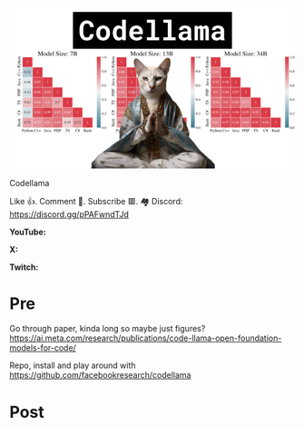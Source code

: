 ![](thumbnails/26.08.2023.png)

Codellama

Like 👍. Comment 💬. Subscribe 🟥.
🏘 Discord: https://discord.gg/pPAFwndTJd

**YouTube:**

**X:**

**Twitch:**

# Pre

Go through paper, kinda long so maybe just figures?
https://ai.meta.com/research/publications/code-llama-open-foundation-models-for-code/

Repo, install and play around with
https://github.com/facebookresearch/codellama


# Post
